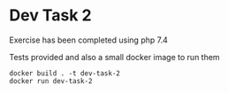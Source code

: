 # Dev Task 2

Exercise has been completed using php 7.4

Tests provided and also a small docker image to run them
```shell
docker build . -t dev-task-2
docker run dev-task-2
```
